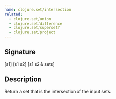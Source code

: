 ```yaml
---
name: clojure.set/intersection
related:
  - clojure.set/union
  - clojure.set/difference
  - clojure.set/superset?
  - clojure.set/project
---
```


## Signature
[s1]
[s1 s2]
[s1 s2 & sets]


## Description

Return a set that is the intersection of the input sets.
